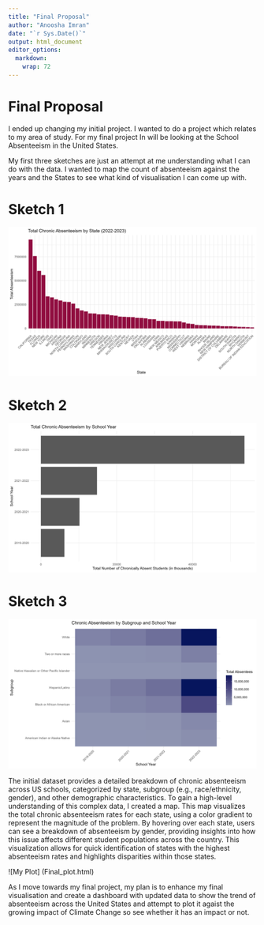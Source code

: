 ```yaml
---
title: "Final Proposal"
author: "Anoosha Imran"
date: "`r Sys.Date()`"
output: html_document
editor_options: 
  markdown: 
    wrap: 72
---
```


# Final Proposal

I ended up changing my initial project. I wanted to do a project which
relates to my area of study. For my final project In will be looking at
the School Absenteeism in the United States.

My first three sketches are just an attempt at me understanding what I
can do with the data. I wanted to map the count of absenteeism against
the years and the States to see what kind of visualisation I can come up
with.

# Sketch 1

![My Plot](Sketch%201.png)

# Sketch 2

![My Plot](Sketch%202.png)

# Sketch 3

![My Plot](Sketch%203.png)

The initial dataset provides a detailed breakdown of chronic absenteeism
across US schools, categorized by state, subgroup (e.g., race/ethnicity,
gender), and other demographic characteristics. To gain a high-level
understanding of this complex data, I created a map. This map visualizes
the total chronic absenteeism rates for each state, using a color
gradient to represent the magnitude of the problem. By hovering over
each state, users can see a breakdown of absenteeism by gender,
providing insights into how this issue affects different student
populations across the country. This visualization allows for quick
identification of states with the highest absenteeism rates and
highlights disparities within those states.

![My Plot] (Final_plot.html)

As I move towards my final project, my plan is to enhance my final
visualisation and create a dashboard with updated data to show the trend
of absenteeism across the United States and attempt to plot it agaist
the growing impact of Climate Change so see whether it has an impact or
not.
